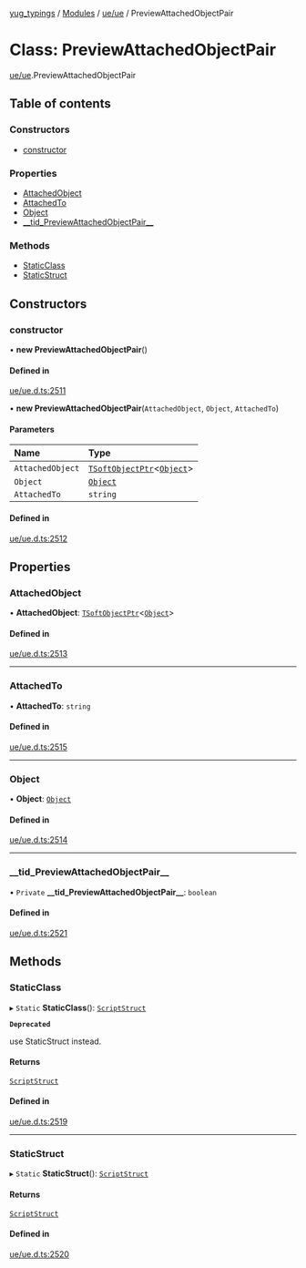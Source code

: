 [yug_typings](../README.md) / [Modules](../modules.md) / [ue/ue](../modules/ue_ue.md) / PreviewAttachedObjectPair

# Class: PreviewAttachedObjectPair

[ue/ue](../modules/ue_ue.md).PreviewAttachedObjectPair

## Table of contents

### Constructors

- [constructor](ue_ue.PreviewAttachedObjectPair.md#constructor)

### Properties

- [AttachedObject](ue_ue.PreviewAttachedObjectPair.md#attachedobject)
- [AttachedTo](ue_ue.PreviewAttachedObjectPair.md#attachedto)
- [Object](ue_ue.PreviewAttachedObjectPair.md#object)
- [\_\_tid\_PreviewAttachedObjectPair\_\_](ue_ue.PreviewAttachedObjectPair.md#__tid_previewattachedobjectpair__)

### Methods

- [StaticClass](ue_ue.PreviewAttachedObjectPair.md#staticclass)
- [StaticStruct](ue_ue.PreviewAttachedObjectPair.md#staticstruct)

## Constructors

### constructor

• **new PreviewAttachedObjectPair**()

#### Defined in

[ue/ue.d.ts:2511](https://github.com/YugMetaverse/yug_typings/blob/25cad34/ue/ue.d.ts#L2511)

• **new PreviewAttachedObjectPair**(`AttachedObject`, `Object`, `AttachedTo`)

#### Parameters

| Name | Type |
| :------ | :------ |
| `AttachedObject` | [`TSoftObjectPtr`](../modules/ue_puerts.md#tsoftobjectptr)<[`Object`](ue_ue.Object.md)\> |
| `Object` | [`Object`](ue_ue.Object.md) |
| `AttachedTo` | `string` |

#### Defined in

[ue/ue.d.ts:2512](https://github.com/YugMetaverse/yug_typings/blob/25cad34/ue/ue.d.ts#L2512)

## Properties

### AttachedObject

• **AttachedObject**: [`TSoftObjectPtr`](../modules/ue_puerts.md#tsoftobjectptr)<[`Object`](ue_ue.Object.md)\>

#### Defined in

[ue/ue.d.ts:2513](https://github.com/YugMetaverse/yug_typings/blob/25cad34/ue/ue.d.ts#L2513)

___

### AttachedTo

• **AttachedTo**: `string`

#### Defined in

[ue/ue.d.ts:2515](https://github.com/YugMetaverse/yug_typings/blob/25cad34/ue/ue.d.ts#L2515)

___

### Object

• **Object**: [`Object`](ue_ue.Object.md)

#### Defined in

[ue/ue.d.ts:2514](https://github.com/YugMetaverse/yug_typings/blob/25cad34/ue/ue.d.ts#L2514)

___

### \_\_tid\_PreviewAttachedObjectPair\_\_

• `Private` **\_\_tid\_PreviewAttachedObjectPair\_\_**: `boolean`

#### Defined in

[ue/ue.d.ts:2521](https://github.com/YugMetaverse/yug_typings/blob/25cad34/ue/ue.d.ts#L2521)

## Methods

### StaticClass

▸ `Static` **StaticClass**(): [`ScriptStruct`](ue_ue.ScriptStruct.md)

**`Deprecated`**

use StaticStruct instead.

#### Returns

[`ScriptStruct`](ue_ue.ScriptStruct.md)

#### Defined in

[ue/ue.d.ts:2519](https://github.com/YugMetaverse/yug_typings/blob/25cad34/ue/ue.d.ts#L2519)

___

### StaticStruct

▸ `Static` **StaticStruct**(): [`ScriptStruct`](ue_ue.ScriptStruct.md)

#### Returns

[`ScriptStruct`](ue_ue.ScriptStruct.md)

#### Defined in

[ue/ue.d.ts:2520](https://github.com/YugMetaverse/yug_typings/blob/25cad34/ue/ue.d.ts#L2520)
